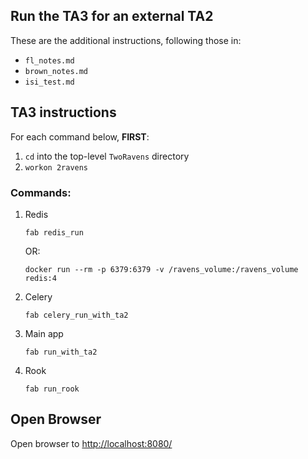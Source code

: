 ## Run the TA3 for an external TA2

These are the additional instructions, following those in:
  - `fl_notes.md`
  - `brown_notes.md`
  - `isi_test.md`


## TA3 instructions

For each command below, **FIRST**:

1. `cd` into the top-level `TwoRavens` directory
2. `workon 2ravens`

### Commands:

1. Redis
    ```
    fab redis_run
    ```
    OR:
    ```
    docker run --rm -p 6379:6379 -v /ravens_volume:/ravens_volume redis:4
    ```
2. Celery
    ```
    fab celery_run_with_ta2
    ```
3. Main app
    ```
    fab run_with_ta2
    ```
4. Rook
    ```
    fab run_rook
    ```

## Open Browser

Open browser to <http://localhost:8080/>
